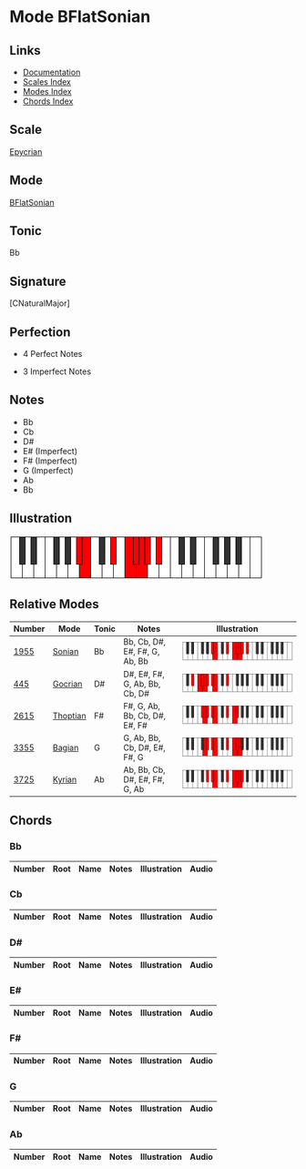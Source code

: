 # Mode BFlatSonian

## Links

- [Documentation](index.md)
- [Scales Index](Scales.md)
- [Modes Index](Modes.md)
- [Chords Index](Chords.md)

## Scale

[Epycrian](ScaleEpycrian.md)

## Mode

[BFlatSonian](ModeBFlatSonian.md)

## Tonic

Bb

## Signature

[CNaturalMajor]

## Perfection

 - 4 Perfect Notes

 - 3 Imperfect Notes

## Notes

- Bb
- Cb
- D#
- E# (Imperfect)
- F# (Imperfect)
- G (Imperfect)
- Ab
- Bb

## Illustration

![BFlatSonian](ModeBFlatSonian.png)

## Relative Modes

| Number | Mode | Tonic | Notes | Illustration |
|--------|------|-------|-------|--------------|
| [1955](https://ianring.com/musictheory/scales/1955) | [Sonian](ModeSonian.md) | Bb | Bb, Cb, D#, E#, F#, G, Ab, Bb | ![BFlatSonian](ModeBFlatSonian.png) |
| [445](https://ianring.com/musictheory/scales/445) | [Gocrian](ModeGocrian.md) | D# | D#, E#, F#, G, Ab, Bb, Cb, D# | ![DSharpGocrian](ModeDSharpGocrian.png) |
| [2615](https://ianring.com/musictheory/scales/2615) | [Thoptian](ModeThoptian.md) | F# | F#, G, Ab, Bb, Cb, D#, E#, F# | ![FSharpThoptian](ModeFSharpThoptian.png) |
| [3355](https://ianring.com/musictheory/scales/3355) | [Bagian](ModeBagian.md) | G | G, Ab, Bb, Cb, D#, E#, F#, G | ![GNaturalBagian](ModeGNaturalBagian.png) |
| [3725](https://ianring.com/musictheory/scales/3725) | [Kyrian](ModeKyrian.md) | Ab | Ab, Bb, Cb, D#, E#, F#, G, Ab | ![AFlatKyrian](ModeAFlatKyrian.png) |

## Chords

### Bb

| Number | Root | Name | Notes | Illustration | Audio |
|--------|------|------|-------|--------------|-------|

### Cb

| Number | Root | Name | Notes | Illustration | Audio |
|--------|------|------|-------|--------------|-------|

### D#

| Number | Root | Name | Notes | Illustration | Audio |
|--------|------|------|-------|--------------|-------|

### E#

| Number | Root | Name | Notes | Illustration | Audio |
|--------|------|------|-------|--------------|-------|

### F#

| Number | Root | Name | Notes | Illustration | Audio |
|--------|------|------|-------|--------------|-------|

### G

| Number | Root | Name | Notes | Illustration | Audio |
|--------|------|------|-------|--------------|-------|

### Ab

| Number | Root | Name | Notes | Illustration | Audio |
|--------|------|------|-------|--------------|-------|

